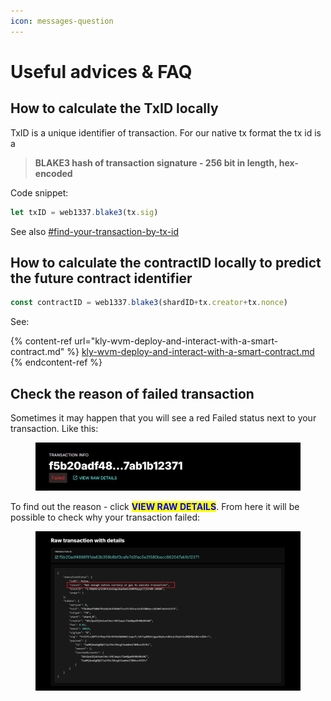 ```yaml
---
icon: messages-question
---
```


# Useful advices & FAQ

## How to calculate the TxID locally

TxID is a unique identifier of transaction. For our native tx format the tx id is a

> **BLAKE3 hash of transaction signature - 256 bit in length, hex-encoded**

Code snippet:

```javascript
let txID = web1337.blake3(tx.sig)
```

See also [#find-your-transaction-by-tx-id](../../build-core-and-join-network/explorers-and-how-to-use-them/usage-guide/searchbar.md#find-your-transaction-by-tx-id "mention")

##

## How to calculate the contractID locally to predict the future contract identifier

```javascript
const contractID = web1337.blake3(shardID+tx.creator+tx.nonce)
```

See:

{% content-ref url="kly-wvm-deploy-and-interact-with-a-smart-contract.md" %}
[kly-wvm-deploy-and-interact-with-a-smart-contract.md](kly-wvm-deploy-and-interact-with-a-smart-contract.md)
{% endcontent-ref %}

## Check the reason of failed transaction

Sometimes it may happen that you will see a red Failed status next to your transaction. Like this:

<figure><img src="../../.gitbook/assets/image (38).png" alt=""><figcaption></figcaption></figure>

To find out the reason - click <mark style="color:blue;">**VIEW RAW DETAILS**</mark>. From here it will be possible to check why your transaction failed:

<figure><img src="../../.gitbook/assets/image (39).png" alt=""><figcaption></figcaption></figure>

